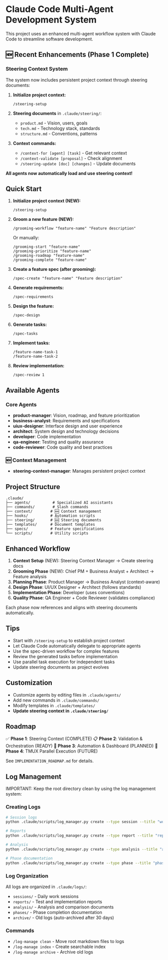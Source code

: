 # Claude Code Multi-Agent Development System

This project uses an enhanced multi-agent workflow system with Claude Code to streamline software development.

## 🆕 Recent Enhancements (Phase 1 Complete)

### Steering Context System
The system now includes persistent project context through steering documents:

1. **Initialize project context:**
   ```
   /steering-setup
   ```

2. **Steering documents** in `.claude/steering/`:
   - `product.md` - Vision, users, goals
   - `tech.md` - Technology stack, standards
   - `structure.md` - Conventions, patterns

3. **Context commands:**
   - `/context-for [agent] [task]` - Get relevant context
   - `/context-validate [proposal]` - Check alignment
   - `/steering-update [doc] [changes]` - Update documents

**All agents now automatically load and use steering context!**

## Quick Start

1. **Initialize project context (NEW):**
   ```
   /steering-setup
   ```

2. **Groom a new feature (NEW):**
   ```
   /grooming-workflow "feature-name" "Feature description"
   ```
   
   Or manually:
   ```
   /grooming-start "feature-name"
   /grooming-prioritize "feature-name"
   /grooming-roadmap "feature-name"
   /grooming-complete "feature-name"
   ```

3. **Create a feature spec (after grooming):**
   ```
   /spec-create "feature-name" "Feature description"
   ```

4. **Generate requirements:**
   ```
   /spec-requirements
   ```

5. **Design the feature:**
   ```
   /spec-design
   ```

6. **Generate tasks:**
   ```
   /spec-tasks
   ```

7. **Implement tasks:**
   ```
   /feature-name-task-1
   /feature-name-task-2
   ```

8. **Review implementation:**
   ```
   /spec-review 1
   ```

## Available Agents

### Core Agents
- **product-manager**: Vision, roadmap, and feature prioritization
- **business-analyst**: Requirements and specifications
- **uiux-designer**: Interface design and user experience
- **architect**: System design and technology decisions
- **developer**: Code implementation
- **qa-engineer**: Testing and quality assurance
- **code-reviewer**: Code quality and best practices

### 🆕 Context Management
- **steering-context-manager**: Manages persistent project context

## Project Structure

```
.claude/
├── agents/          # Specialized AI assistants
├── commands/        # Slash commands
├── context/        # 🆕 Context management
├── hooks/          # Automation scripts
├── steering/       # 🆕 Steering documents
├── templates/      # Document templates
├── specs/          # Feature specifications
└── scripts/        # Utility scripts
```

## Enhanced Workflow

1. **Context Setup** (NEW): Steering Context Manager → Create steering docs
2. **Grooming Phase** (NEW): Chief PM + Business Analyst + Architect → Feature analysis
3. **Planning Phase**: Product Manager → Business Analyst (context-aware)
4. **Design Phase**: UI/UX Designer + Architect (follows standards)
5. **Implementation Phase**: Developer (uses conventions)
6. **Quality Phase**: QA Engineer + Code Reviewer (validates compliance)

Each phase now references and aligns with steering documents automatically.

## Tips

- Start with `/steering-setup` to establish project context
- Let Claude Code automatically delegate to appropriate agents
- Use the spec-driven workflow for complex features
- Review the generated tasks before implementation
- Use parallel task execution for independent tasks
- Update steering documents as project evolves

## Customization

- Customize agents by editing files in `.claude/agents/`
- Add new commands in `.claude/commands/`
- Modify templates in `.claude/templates/`
- **Update steering context in `.claude/steering/`**

## Roadmap

✅ **Phase 1**: Steering Context (COMPLETE)
📋 **Phase 2**: Validation & Orchestration (READY)
📅 **Phase 3**: Automation & Dashboard (PLANNED)
🚀 **Phase 4**: TMUX Parallel Execution (FUTURE)

See `IMPLEMENTATION_ROADMAP.md` for details.

## Log Management

IMPORTANT: Keep the root directory clean by using the log management system:

### Creating Logs
```bash
# Session logs
python .claude/scripts/log_manager.py create --type session --title "work-description"

# Reports
python .claude/scripts/log_manager.py create --type report --title "report-name"

# Analysis
python .claude/scripts/log_manager.py create --type analysis --title "analysis-topic"

# Phase documentation
python .claude/scripts/log_manager.py create --type phase --title "phase-number"
```

### Log Organization
All logs are organized in `.claude/logs/`:
- `sessions/` - Daily work sessions
- `reports/` - Test and implementation reports
- `analysis/` - Analysis and comparison documents
- `phases/` - Phase completion documentation
- `archive/` - Old logs (auto-archived after 30 days)

### Commands
- `/log-manage clean` - Move root markdown files to logs
- `/log-manage index` - Create searchable index
- `/log-manage archive` - Archive old logs